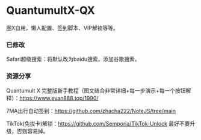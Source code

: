 # QuantumultX-QX
圈X自用，懒人配置、签到脚本、VIP解锁等等。

### 已修改
Safari超级搜索：将默认改为baidu搜索，添加谷歌搜索。

### 资源分享
Quantumult X 完整版新手教程（图文结合非常详细+每一步演示+每一个按钮解释）：https://www.evan888.top/1990/

7MA出行自动签到：https://github.com/zhacha222/NoteJS/tree/main

TikTok(免拔卡)解锁：https://github.com/Semporia/TikTok-Unlock 最好不要升级，否则容易掉。
